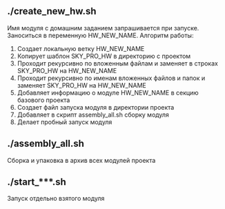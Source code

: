 
## ./create_new_hw.sh
Имя модуля с домашним заданием запрашивается при запуске. Заноситься в переменную HW_NEW_NAME.
Алгоритм работы:
1. Создает локальную ветку HW_NEW_NAME
2. Копирует шаблон SKY_PRO_HW в директорию с проектом
3. Проходит рекурсивно по вложенным файлам и заменяет в строках SKY_PRO_HW на HW_NEW_NAME
4. Проходит рекурсивно по именам вложенных файлов и папок и заменяет SKY_PRO_HW на HW_NEW_NAME
5. Добавляет информацию о модуле HW_NEW_NAME в секцию <modules></modules> базового проекта
6. Создает файл запуска модуля в директории проекта
7. Добавляет в скрипт assembly_all.sh сборку модуля
8. Делает пробный запуск модуля

## ./assembly_all.sh
Сборка и упаковка в архив всех модулей проекта

## ./start_***.sh
Запуск отдельно взятого модуля



